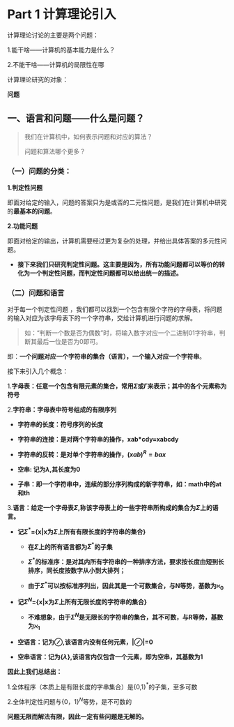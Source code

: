 # Part 1 计算理论引入

计算理论讨论的主要是两个问题：

1.能干啥——计算机的基本能力是什么？

2.不能干啥——计算机的局限性在哪

计算理论研究的对象：

**问题**

## 一、语言和问题——什么是问题？

> 我们在计算机中，如何表示问题和对应的算法？
> 
> 问题和算法哪个更多？
> 
### （一）问题的分类：

**1.判定性问题**

即面对给定的输入，问题的答案只为是或否的二元性问题，是我们在计算机中研究的**最基本的问题**。

**2.功能问题**

即面对给定的输出，计算机需要经过更为复杂的处理，并给出具体答案的多元性问题。

- **接下来我们只研究判定性问题。这主要是因为，所有功能问题都可以等价的转化为一个判定性问题，而判定性问题都可以给出统一的描述。**
  
### （二）问题和语言

对于每一个判定性问题 ，我们都可以找到一个包含有限个字符的字母表，将问题的输入对应为该字母表下的一个字符串，交给计算机进行问题的求解。

> 如：“判断一个数是否为偶数”时，将输入数字对应一个二进制01字符串，判断其最后一位是否为0即可。
> 
即：**一个问题对应一个字符串的集合（语言），一个输入对应一个字符串**。

接下来引入几个概念：

1.**字母表：任意一个包含有限元素的集合，常用$\Sigma$或$\Gamma$来表示；其中的各个元素称为符号**

2.**字符串：字母表中符号组成的有限序列**

- **字符串的长度：符号序列的长度**
  
- **字符串的连接：是对两个字符串的操作，xab\*cdy=xabcdy**
  
- **字符串的反转：是对单个字符串的操作，$(xab)^{R}=bax$**
  
- **空串: 记为$\lambda$,其长度为0**
  
- **子串：即一个字符串中，连续的部分序列构成的新字符串，如：math中的at和th**
  
3.**语言：给定一个字母表$\Sigma$,称该字母表上的一些字符串所构成的集合为$\Sigma$上的语言。**

- **记$\Sigma^{*}$={x|x为$\Sigma$上所有有限长度的字符串的集合}**
  
  - **在$\Sigma$上的所有语言都为$\Sigma^{*}$的子集**
    
  - **$\Sigma^{*}$的标准序：是对其内所有字符串的一种排序方法，要求按长度由短到长排序，同长度按数字从小到大排列；**
    
  - **由于$\Sigma^{*}$可以按标准序列出，因此其是一个可数集合，与N等势，基数为$\aleph_{0}$**
    
- **记$\Sigma^{N}$={x|x为$\Sigma$上所有无限长度的字符串的集合}**
  
  - **不难想象，由于$\Sigma^{N}$是无限长的字符串的集合，其不可数，与R等势，基数为$\aleph_{1}$**
    
- **空语言：记为$\oslash$,该语言内没有任何元素，|$\oslash$|=0**
  
- **空串语言：记为{$\lambda$},该语言内仅包含一个元素，即为空串，其基数为1**
  
**因此上我们总结出：**

1.全体程序（本质上是有限长度的字串集合）是{0,1}$^{*}$的子集，至多可数

2.全体判定性问题与{0，1}$^{N}$等势，是不可数的

**问题无限而解法有限，因此一定有些问题是无解的。**

